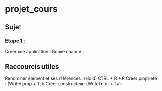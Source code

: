 # projet_cours

## Sujet 

### Etape 1 :

Créer une application : Bonne chance 

## Raccourcis utiles 

Renommer élément et ses références : (Hold) CTRL + R + R
Créer propriété : (Write) prop + Tab 
Créer constructeur: (Write) ctor + Tab
